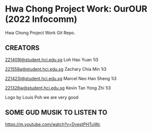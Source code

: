 # Hwa Chong Project Work: OurOUR (2022 Infocomm)
Hwa Chong Project Work Git Repo.


## CREATORS
221409l@student.hci.edu.sg Loh Hao Yuan 1i3

221558a@student.hci.edu.sg Zachary Chia Min 1i3

221423j@student.hci.edu.sg Marcel Neo Han Sheng 1i3

221326w@student.hci.edu.sg Kevin Tan Yong Zhi 1i3

Logo by Louis Poh
we are very good
## SOME GUD MUSIK TO LISTEN TO
https://m.youtube.com/watch?v=DvestPHTuWc
